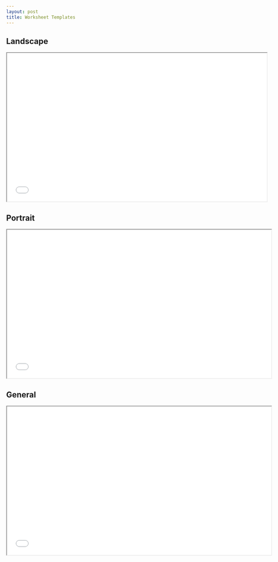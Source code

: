 ```yaml
---
layout: post
title: Worksheet Templates
---
```


## Landscape

<div class="pdf-container">
    <iframe src="./assets/worksheets/work.sheet.landscape.pdf" 
        title="portrait-worksheet"
        height="400"
        width="700"
        allowfullscreen="false">
    </iframe>
</div>


## Portrait

<div class="pdf-container">
    <iframe src="./assets/worksheets/9.col.balance.worksheet.pdf" 
        title="landscape-worksheet"
        height="400"
        width="712"
        allowfullscreen="true">
    </iframe>
</div>


## General

<div class="pdf-container">
    <iframe src="./assets/worksheets/general.worksheet.pdf" 
        title="portrait-worksheet"
        height="400"
        width="712"
        allowfullscreen="false">
    </iframe>
</div>
